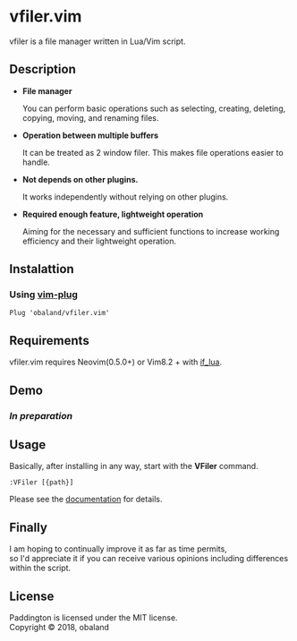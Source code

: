 # vfiler.vim
vfiler is a file manager written in Lua/Vim script.

## Description
- **File manager**

  You can perform basic operations such as selecting, creating, deleting,
  copying, moving, and renaming files.

- **Operation between multiple buffers**

  It can be treated as 2 window filer. This makes file operations easier to
  handle.

- **Not depends on other plugins.**

  It works independently without relying on other plugins.

- **Required enough feature, lightweight operation**

  Aiming for the necessary and sufficient functions to increase working
  efficiency and their lightweight operation.

## Instalattion

### Using [vim-plug](https://github.com/junegunn/vim-plug)

```vim
Plug 'obaland/vfiler.vim'
```

## Requirements

vfiler.vim requires Neovim(0.5.0+) or Vim8.2 + with [if\_lua](http://vimdoc.sourceforge.net/htmldoc/if_lua.html).


## Demo

### *In preparation*

## Usage
Basically, after installing in any way, start with the **VFiler** command.

    :VFiler [{path}]

Please see the [documentation][vim-doc] for details.

## Finally
I am hoping to continually improve it as far as time permits,  
so I'd appreciate it if you can receive various opinions including differences within the script.

## License
Paddington is licensed under the MIT license.  
Copyright © 2018, obaland

[vim-doc]: https://github.com/obaland/vfiler.vim/blob/master/doc/vfiler.txt
